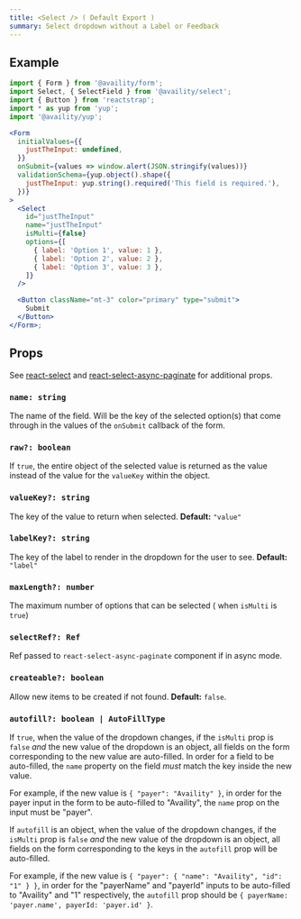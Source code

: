 ```yaml
---
title: <Select /> ( Default Export )
summary: Select dropdown without a Label or Feedback
---
```


## Example

```jsx live=true viewCode=true
import { Form } from '@availity/form';
import Select, { SelectField } from '@availity/select';
import { Button } from 'reactstrap';
import * as yup from 'yup';
import '@availity/yup';

<Form
  initialValues={{
    justTheInput: undefined,
  }}
  onSubmit={values => window.alert(JSON.stringify(values))}
  validationSchema={yup.object().shape({
    justTheInput: yup.string().required('This field is required.'),
  })}
>
  <Select
    id="justTheInput"
    name="justTheInput"
    isMulti={false}
    options={[
      { label: 'Option 1', value: 1 },
      { label: 'Option 2', value: 2 },
      { label: 'Option 3', value: 3 },
    ]}
  />

  <Button className="mt-3" color="primary" type="submit">
    Submit
  </Button>
</Form>;
```

## Props

See [react-select](https://github.com/JedWatson/react-select) and [react-select-async-paginate](https://github.com/vtaits/react-select-async-paginate) for additional props.

### `name: string`

The name of the field. Will be the key of the selected option(s) that come through in the values of the `onSubmit` callback of the form.

### `raw?: boolean`

If `true`, the entire object of the selected value is returned as the value instead of the value for the `valueKey` within the object.

### `valueKey?: string`

The key of the value to return when selected. **Default:** `"value"`

### `labelKey?: string`

The key of the label to render in the dropdown for the user to see. **Default:** `"label"`

### `maxLength?: number`

The maximum number of options that can be selected ( when `isMulti` is `true`)

### `selectRef?: Ref`

Ref passed to `react-select-async-paginate` component if in async mode.

### `createable?: boolean`

Allow new items to be created if not found. **Default:** `false`.

### `autofill?: boolean | AutoFillType`

If `true`, when the value of the dropdown changes, if the `isMulti` prop is `false` _and_ the new value of the dropdown is an object, all fields on the form corresponding to the new value are auto-filled. In order for a field to be auto-filled, the `name` property on the field _must_ match the key inside the new value. 

For example, if the new value is `{ "payer": "Availity" }`, in order for the payer input in the form to be auto-filled to "Availity", the `name` prop on the input must be "payer". 

If `autofill` is an object, when the value of the dropdown changes, if the `isMulti` prop is `false` _and_ the new value of the dropdown is an object, all fields on the form corresponding to the keys in the `autofill` prop will be auto-filled. 

For example, if the new value is `{ "payer": { "name": "Availity", "id": "1" } }`, in order for the "payerName" and "payerId" inputs to be auto-filled to "Availity" and "1" respectively, the `autofill` prop should be `{ payerName: 'payer.name', payerId: 'payer.id' }`.
